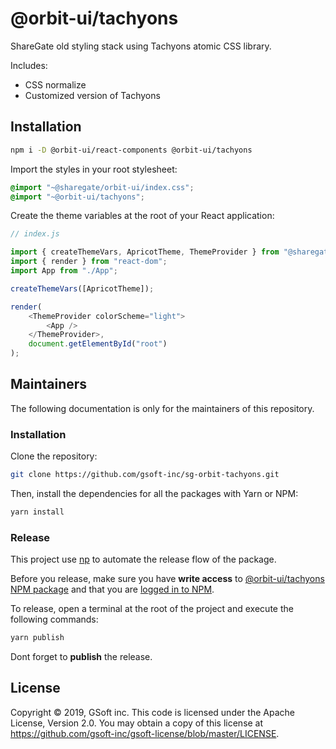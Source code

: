 # @orbit-ui/tachyons

ShareGate old styling stack using Tachyons atomic CSS library.

Includes:

- CSS normalize
- Customized version of Tachyons

## Installation

```bash
npm i -D @orbit-ui/react-components @orbit-ui/tachyons
```

Import the styles in your root stylesheet:

```css
@import "~@sharegate/orbit-ui/index.css";
@import "~@orbit-ui/tachyons";
```

Create the theme variables at the root of your React application:

```js
// index.js

import { createThemeVars, ApricotTheme, ThemeProvider } from "@sharegate/orbit-ui";
import { render } from "react-dom";
import App from "./App";

createThemeVars([ApricotTheme]);

render(
    <ThemeProvider colorScheme="light">
        <App />
    </ThemeProvider>,
    document.getElementById("root")
);
```

## Maintainers

The following documentation is only for the maintainers of this repository.

### Installation

Clone the repository:

```bash
git clone https://github.com/gsoft-inc/sg-orbit-tachyons.git
```

Then, install the dependencies for all the packages with Yarn or NPM:

```bash
yarn install
```

### Release

This project use [np](https://github.com/sindresorhus/np) to automate the release flow of the package.

Before you release, make sure you have **write access** to [@orbit-ui/tachyons NPM package](https://www.npmjs.com/package/@orbit-ui/tachyons) and that you are [logged in to NPM](https://docs.npmjs.com/logging-in-to-an-npm-enterprise-registry-from-the-command-line).

To release, open a terminal at the root of the project and execute the following commands:

```bash
yarn publish
```

Dont forget to **publish** the release.

## License

Copyright © 2019, GSoft inc. This code is licensed under the Apache License, Version 2.0. You may obtain a copy of this license at https://github.com/gsoft-inc/gsoft-license/blob/master/LICENSE.
